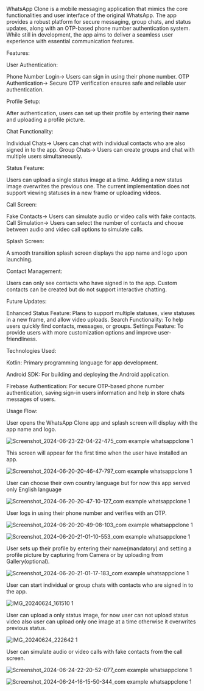WhatsApp Clone is a mobile messaging application that mimics the core functionalities and user interface of the original WhatsApp. The app provides a robust platform for secure messaging, group chats, and status updates, along with an OTP-based phone number authentication system. While still in development, the app aims to deliver a seamless user experience with essential communication features.

Features:

User Authentication:

Phone Number Login-> Users can sign in using their phone number.
OTP Authentication-> Secure OTP verification ensures safe and reliable user authentication.

Profile Setup:

After authentication, users can set up their profile by entering their name and uploading a profile picture.

Chat Functionality:

Individual Chats-> Users can chat with individual contacts who are also signed in to the app.
Group Chats-> Users can create groups and chat with multiple users simultaneously.

Status Feature:

Users can upload a single status image at a time.
Adding a new status image overwrites the previous one.
The current implementation does not support viewing statuses in a new frame or uploading videos.

Call Screen:

Fake Contacts-> Users can simulate audio or video calls with fake contacts.
Call Simulation-> Users can select the number of contacts and choose between audio and video call options to simulate calls.

Splash Screen:

A smooth transition splash screen displays the app name and logo upon launching.

Contact Management:

Users can only see contacts who have signed in to the app.
Custom contacts can be created but do not support interactive chatting.

Future Updates:

Enhanced Status Feature: Plans to support multiple statuses, view statuses in a new frame, and allow video uploads.
Search Functionality: To help users quickly find contacts, messages, or groups.
Settings Feature: To provide users with more customization options and improve user-friendliness.

Technologies Used:

Kotlin: Primary programming language for app development.

Android SDK: For building and deploying the Android application.

Firebase Authentication: For secure OTP-based phone number authentication, saving sign-in users information and help in store chats messages of users.

Usage Flow:

User opens the WhatsApp Clone app and splash screen will display with the app name and logo.

![Screenshot_2024-06-23-22-04-22-475_com example whatsappclone 1](https://github.com/ArpitAswal/ChattingApplication/assets/87036588/1dce9510-f1b4-4e5a-bd7f-ab0d832cbf90)

This screen will appear for the first time when the user have installed an app.

![Screenshot_2024-06-20-20-46-47-797_com example whatsappclone 1](https://github.com/ArpitAswal/ChattingApplication/assets/87036588/1b17b4dd-409a-4d17-9469-b0ab1d0720ff)

User can choose their own country language but for now this app served only English language

![Screenshot_2024-06-20-20-47-10-127_com example whatsappclone 1](https://github.com/ArpitAswal/ChattingApplication/assets/87036588/5c32c335-4ac9-4379-baaf-6809ae1e4d25)

User logs in using their phone number and verifies with an OTP.

![Screenshot_2024-06-20-20-49-08-103_com example whatsappclone 1](https://github.com/ArpitAswal/ChattingApplication/assets/87036588/17feb557-c68f-4a53-82ab-2656ab1f9ce3)

![Screenshot_2024-06-20-21-01-10-553_com example whatsappclone 1](https://github.com/ArpitAswal/ChattingApplication/assets/87036588/2e064d30-f890-4d50-8caf-45308487aa81)

User sets up their profile by entering their name(mandatory) and setting a profile picture by capturing from Camera or by uploading from Gallery(optional).

![Screenshot_2024-06-20-21-01-17-183_com example whatsappclone 1](https://github.com/ArpitAswal/ChattingApplication/assets/87036588/c6187ac2-f77f-470c-b7c8-77e0241b34c2)

User can start individual or group chats with contacts who are signed in to the app.

![IMG_20240624_161510 1](https://github.com/ArpitAswal/ChattingApplication/assets/87036588/f9b891e4-71ef-4b6e-abba-ea67039827a5)

User can upload a only status image, for now user can not upload status video also user can upload only one image at a time otherwise it overwrites previous status.

![IMG_20240624_222642 1](https://github.com/ArpitAswal/ChattingApplication/assets/87036588/f74dae71-a594-4d76-bba4-56c0d01a0f83)

User can simulate audio or video calls with fake contacts from the call screen.

![Screenshot_2024-06-24-22-20-52-077_com example whatsappclone 1](https://github.com/ArpitAswal/ChattingApplication/assets/87036588/a183c1e9-fd06-4eff-a864-d8751409d9ed)

![Screenshot_2024-06-24-16-15-50-344_com example whatsappclone 1](https://github.com/ArpitAswal/ChattingApplication/assets/87036588/f6403978-3c07-4f11-8dd0-34ee79869efb)





